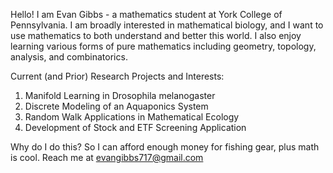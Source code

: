 Hello! I am Evan Gibbs - a mathematics student at York College of Pennsylvania.
I am broadly interested in mathematical biology, and I want to use mathematics to both understand and better this world. I also enjoy learning various forms of pure mathematics including geometry, topology, analysis, and combinatorics. 

Current (and Prior) Research Projects and Interests:
1. Manifold Learning in Drosophila melanogaster
2. Discrete Modeling of an Aquaponics System
3. Random Walk Applications in Mathematical Ecology
4. Development of Stock and ETF Screening Application

Why do I do this? So I can afford enough money for fishing gear, plus math is cool.
Reach me at evangibbs717@gmail.com
